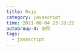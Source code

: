 ```yaml
---
title: Rxjs
category: javascript
time: 2021-08-04 23:18:22
autoGroup-4: 进阶
tags:
  - javascript
---
```


